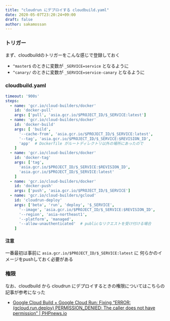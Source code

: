 ```yaml
---
title: "cloudrun にデプロイする cloudbuild.yaml"
date: 2020-05-07T23:20:24+09:00
draft: false
author: sakamossan
---
```


### トリガー

まず、cloudbuildのトリガーをこんな感じで登録しておく

- `^master$` のときに変数が `_SERVICE=service` となるように
- `^canary/` のときに変数が `_SERVICE=service-canary` となるように

### cloudbuild.yaml 

```yaml
timeout: '900s'
steps:
  - name: 'gcr.io/cloud-builders/docker'
    id: 'docker-pull'
    args: ['pull', 'asia.gcr.io/$PROJECT_ID/$_SERVICE:latest']
  - name: 'gcr.io/cloud-builders/docker'
    id: 'docker-build'
    args: [ 'build',
      '--cache-from', 'asia.gcr.io/$PROJECT_ID/$_SERVICE:latest',
      '--tag', 'asia.gcr.io/$PROJECT_ID/$_SERVICE:$REVISION_ID',
      'app'  # Dockerfile がルートディレクトリ以外の場所にあったので
    ]
  - name: 'gcr.io/cloud-builders/docker'
    id: 'docker-tag'
    args: ['tag',
      'asia.gcr.io/$PROJECT_ID/$_SERVICE:$REVISION_ID',
      'asia.gcr.io/$PROJECT_ID/$_SERVICE:latest'
    ]
  - name: 'gcr.io/cloud-builders/docker'
    id: 'docker-push'
    args: ['push', 'asia.gcr.io/$PROJECT_ID/$_SERVICE']
  - name: 'gcr.io/cloud-builders/gcloud'
    id: 'cloudrun-deploy'
    args: ['beta', 'run', 'deploy', '$_SERVICE',
      '--image', 'asia.gcr.io/$PROJECT_ID/$_SERVICE:$REVISION_ID',
      '--region', 'asia-northeast1',
      '--platform', 'managed',
      '--allow-unauthenticated'  # publicなリクエストを受け付ける場合
    ]
```

#### 注意

一番最初は事前に `asia.gcr.io/$PROJECT_ID/$_SERVICE:latest` に
何らかのイメージをpushしておく必要がある


### 権限

なお、cloudbuild から cloudrun にデプロイするときの権限についてはこちらの記事が参考になった

- [Google Cloud Build + Google Cloud Run: Fixing “ERROR: (gcloud.run.deploy) PERMISSION_DENIED: The caller does not have permission” | PHPnews.io](https://phpnews.io/feeditem/google-cloud-build-google-cloud-run-fixing-error-gcloud-run-deploy-permission-denied-the-caller-does-not-have-permission)
